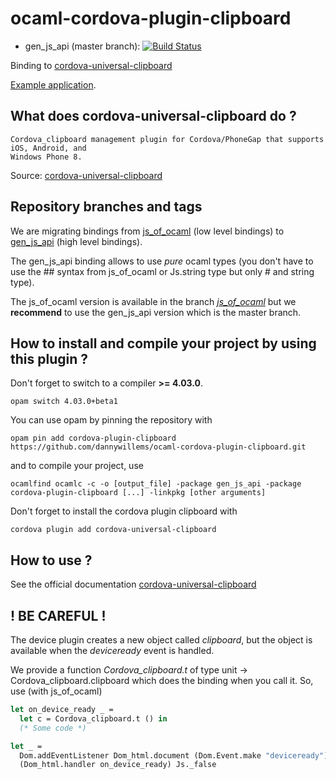 # ocaml-cordova-plugin-clipboard

* gen_js_api (master branch): [![Build Status](https://travis-ci.org/dannywillems/ocaml-cordova-plugin-clipboard.svg?branch=master)](https://travis-ci.org/dannywillems/ocaml-cordova-plugin-clipboard)

Binding to
[cordova-universal-clipboard](https://github.com/VersoSolutions/CordovaCordova_clipboard)

[Example
application](https://github.com/dannywillems/ocaml-cordova-plugin-clipboard-example).

## What does cordova-universal-clipboard do ?

```
Cordova_clipboard management plugin for Cordova/PhoneGap that supports iOS, Android, and
Windows Phone 8.
```

Source: [cordova-universal-clipboard](https://github.com/VersoSolutions/CordovaCordova_clipboard)

## Repository branches and tags

We are migrating bindings from
[js_of_ocaml](https://github.com/ocsigen/js_of_ocaml) (low level bindings) to
[gen_js_api](https://github.com/lexifi/gen_js_api) (high level bindings).

The gen_js_api binding allows to use *pure* ocaml types (you don't have to use
the ## syntax from js_of_ocaml or Js.string type but only # and string type).

The js_of_ocaml version is available in the branch
[*js_of_ocaml*](https://github.com/dannywillems/ocaml-cordova-plugin-clipboard/tree/js_of_ocaml)
but we **recommend** to use the gen_js_api version which is the master branch.

## How to install and compile your project by using this plugin ?

Don't forget to switch to a compiler **>= 4.03.0**.
```Shell
opam switch 4.03.0+beta1
```

You can use opam by pinning the repository with
```Shell
opam pin add cordova-plugin-clipboard https://github.com/dannywillems/ocaml-cordova-plugin-clipboard.git
```

and to compile your project, use
```Shell
ocamlfind ocamlc -c -o [output_file] -package gen_js_api -package cordova-plugin-clipboard [...] -linkpkg [other arguments]
```

Don't forget to install the cordova plugin clipboard with
```Shell
cordova plugin add cordova-universal-clipboard
```

## How to use ?

See the official documentation
[cordova-universal-clipboard](https://github.com/VersoSolutions/CordovaCordova_clipboard)

## ! BE CAREFUL !

The device plugin creates a new object called *clipboard*, but the object is
available when the *deviceready* event is handled.

We provide a function *Cordova_clipboard.t* of type unit -> Cordova_clipboard.clipboard which
does the binding when you call it.
So, use (with js_of_ocaml)

```OCaml
let on_device_ready _ =
  let c = Cordova_clipboard.t () in
  (* Some code *)

let _ =
  Dom.addEventListener Dom_html.document (Dom.Event.make "deviceready")
  (Dom_html.handler on_device_ready) Js._false
```
